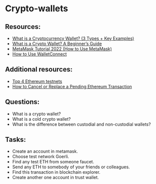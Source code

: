 # Crypto-wallets

## Resources:

* [What is a Cryptocurrency Wallet? (3 Types + Key Examples)](https://www.youtube.com/watch?v=SQyg9pyJ1Ac&t=3s)
* [What is a Crypto Wallet? A Beginner’s Guide](https://crypto.com/university/crypto-wallets)
* [MetaMask Tutorial 2022 (How to Use MetaMask)](https://www.youtube.com/watch?v=tw-tQD0jztE)
* [How to Use WalletConnect](https://academy.binance.com/en/articles/how-to-use-walletconnect)


## Additional resources:
* [Top 4 Ethereum testnets](https://blog.logrocket.com/top-4-ethereum-testnets-testing-smart-contracts/#:~:text=An%20Ethereum%20testnet%20is%20a,protocol%20in%20a%20controlled%20environment.)
* [How to Cancel or Replace a Pending Ethereum Transaction](https://academy.binance.com/en/articles/how-to-cancel-or-replace-a-pending-ethereum-transaction)

## Questions:

* What is a crypto wallet?
* What is a cold crypto wallet?
* What is the difference between custodial and non-custodial wallets?

## Tasks:

* Create an account in metamask.
* Choose test network Goerli.
* Find any test ETH from someone faucet.
* Send any ETH to somebody of your friends or colleagues.
* Find this transaction in blockchain explorer.
* Create another one account in trust wallet.
